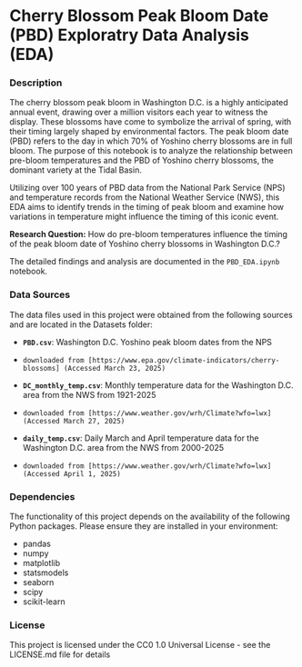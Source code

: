 # Cherry Blossom Peak Bloom Date (PBD) Exploratry Data Analysis (EDA)

### **Description**
The cherry blossom peak bloom in Washington D.C. is a highly anticipated annual event, drawing over a million visitors each year to witness the display. These blossoms have come to symbolize the arrival of spring, with their timing largely shaped by environmental factors. The peak bloom date (PBD) refers to the day in which 70% of Yoshino cherry blossoms are in full bloom. The purpose of this notebook is to analyze the relationship between pre-bloom temperatures and the PBD of Yoshino cherry blossoms, the dominant variety at the Tidal Basin.

Utilizing over 100 years of PBD data from the National Park Service (NPS) and temperature records from the National Weather Service (NWS), this EDA aims to identify trends in the timing of peak bloom and examine how variations in temperature might influence the timing of this iconic event.

**Research Question:** How do pre-bloom temperatures influence the timing of the peak bloom date of Yoshino cherry blossoms in Washington D.C.?

The detailed findings and analysis are documented in the `PBD_EDA.ipynb` notebook.

### **Data Sources**
The data files used in this project were obtained from the following sources and are located in the Datasets folder:

* **`PBD.csv`**: Washington D.C. Yoshino peak bloom dates from the NPS
*     downloaded from [https://www.epa.gov/climate-indicators/cherry-blossoms] (Accessed March 23, 2025)
* **`DC_monthly_temp.csv`**: Monthly temperature data for the Washington D.C. area from the NWS from 1921-2025
*     downloaded from [https://www.weather.gov/wrh/Climate?wfo=lwx] (Accessed March 27, 2025)
* **`daily_temp.csv`**: Daily March and April temperature data for the Washington D.C. area from the NWS from 2000-2025
*     downloaded from [https://www.weather.gov/wrh/Climate?wfo=lwx] (Accessed April 1, 2025)

### **Dependencies**
The functionality of this project depends on the availability of the following Python packages. Please ensure they are installed in your environment:
- pandas
- numpy
- matplotlib
- statsmodels
- seaborn
- scipy
- scikit-learn
  
### License
This project is licensed under the CC0 1.0 Universal License - see the LICENSE.md file for details

